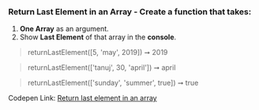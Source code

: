### Return Last Element in an Array - Create a function that takes: 

1. **One Array** as an argument. 
1. Show **Last Element** of that array in the **console**.

> returnLastElement([5, 'may', 2019]) ➞ 2019

> returnLastElement(['tanuj', 30, 'april']) ➞ april

> returnLastElement(['sunday', 'summer', true]) ➞ true

Codepen Link: [Return last element in an array](https://codepen.io/naveencoder/pen/oRNyGe)